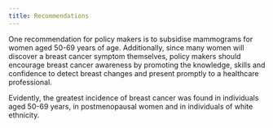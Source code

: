 ```yaml
---
title: Recommendations
---
```


One recommendation for policy makers is to subsidise mammograms for women aged 50-69 years of age. Additionally, since many women will discover a breast cancer symptom themselves, policy makers should encourage breast cancer awareness by promoting the knowledge, skills and confidence to detect breast changes and present promptly to a healthcare professional.

Evidently, the greatest incidence of breast cancer was found in individuals aged 50-69 years, in postmenopausal women and in individuals of white ethnicity. 